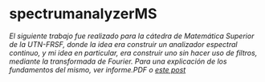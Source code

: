 # spectrumanalyzerMS

﻿_El siguiente trabajo fue realizado para la cátedra de Matemática Superior de la UTN-FRSF, donde la idea era construir un analizador espectral continuo, y mi idea en particular, era construir uno sin hacer uso de filtros, mediante *la transformada de Fourier*. Para una explicación de los fundamentos del mismo, ver informe.PDF o [este post](https://nvpadula.wordpress.com/2016/06/04/analizador-espectral-de-5-bandas-implementado-en-pythonscipy/)_
